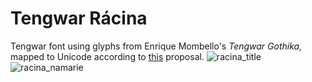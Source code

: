 # Tengwar Rácina
Tengwar font using glyphs from Enrique Mombello's *Tengwar Gothika,* mapped to Unicode according to [this](https://freetengwar.sourceforge.net/mapping.html) proposal.
![racina_title](https://user-images.githubusercontent.com/16606427/203880087-fe972b05-9615-49bc-b704-2f747094200e.png)
![racina_namarie](https://user-images.githubusercontent.com/16606427/208175231-ea76fc84-ed4e-4cb4-b1ec-37eb5b510f15.png)
